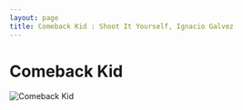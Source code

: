 ```yaml
---
layout: page
title: Comeback Kid : Shoot It Yourself, Ignacio Galvez
---
```


# Comeback Kid

![Comeback Kid](http://assets.farmhouse.co/publishing/1-shoot-it-yourself/images/comeback-kid-1.jpg)
